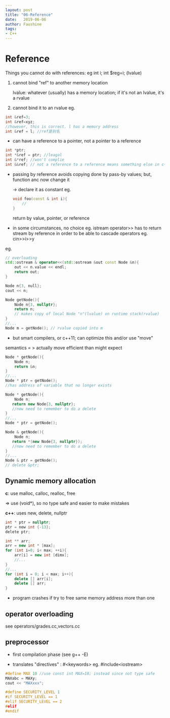 ```yaml
---
layout: post
title: "06-Reference"
date:   2019-06-06
author: Faushine
tags: 
- C++
---
```

# Reference

Things you cannot do with references: eg int i; int $reg=i; (lvalue)

1. cannot bind "ref" to another memory location

    lvalue: whatever (usually) has a memory location; if it's not an lvalue, it's a rvalue

2. cannot bind it to an rvalue eg.

```c++
int &ref=3;
int &ref=xyz;
//however, this is correct. l has a memory address
int &ref = l; //ref是别名
```

- can have a reference to a pointer, not a pointer to a reference

```c++
int *ptr;
int *&ref = ptr; //leagal
int &*ref; //won't complie
int &&ref; // not a reference to a reference means something else in c++11
```

- passing by reference avoids copying done by pass-by values; but, function anc now change it
  
  -> declare it as constant eg. 

  ```c++
  void foo(const & int i){
      //
  }  
  ```

  return by value, pointer, or reference

- in some circumstances, no choice eg. istream operator>> has to return stream by reference in order to be able to cascade operators eg. cin>>i>>y

eg.

```c++
// overloading
std::ostream & operator<<(std::ostream &out const Node &n){
    out << n.value << endl;
    return out;
}

Node n{3, null};
cout << n;
```

```c++
Node getNode(){
    Node n{3, nullptr};
    return n;
    // makes copy of local Node "n"(lvalue) on runtime stack(rvalue)
}
//...
Node m = getNode(); // rvalue copied into m
```

- but smart compilers, or c++11; can optimize this and/or use "move"

semantics = > actually move efficient than might expect

```c++
Node * getNode(){
    Node n;
    return &n;
}
//...
Node * ptr = getNode();
//has address of variable that no longer exists

Node * getNode(){
    Node n;
   return new Node{3, nullptr};
   //now need to remember to do a delete
}
//...
Node * ptr = getNode();

Node & getNode(){
    Node n;
   return *(new Node{3, nullptr}); 
   //now need to remember to do a delete
}
//...
Node & ptr = getNode();
// delete &ptr;
```

## Dynamic memory allocation

**c**: use malloc, calloc, realloc, free

=> use (void*), so no type safe and easier to make mistakes

**c++**: uses new, delete, nullptr

```c
int * ptr = nullptr;
ptr = new int {-13};
delete ptr;
```

```c++
int ** arr;
arr = new int * [max];
for (int i=0; i< max; ++i){
    arr[i] = new int [dimx];
    //...
}
//...
for (int i = 0; i < max; i++){
    delete [] arr[i];
    delete [] arr;
}
```

- program crashes if try to free same memory address more than one

## operator overloading

see operators/grades.cc,vectors.cc

## preprocessor 

- first compilation phase (see g++ -E)

- translates "directives" : #\<keywords>
  eg. #include\<iostream>

```c++
#define MAX 10 //use const int MAX=10; instead since not type safe
MAXabc = MAXy;
cout << "MAXxxx";

#define SECURITY_LEVEL 1
#if SECURITY_LEVEL == 1
#elif SECURITY_LEVEL == 2
#elif
#endif
```
